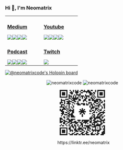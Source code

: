 


### Hi 👋, I'm Neomatrix

<table>
 <tr><td valign="top" width="33%">

### [<i class="fab fa-medium"></i> Medium](https://medium.com/@josueacevedo)

<!-- blog starts -->
<a href="https://josueacevedo.medium.com/animaciones-y-rendering-eficientes-en-la-web-del-virtual-dom-a-flip-y-labpa-2a9b99f9da4d?source=rss-a0e293e04c4b------2"><img align="left" src="http://neomatrix.pythonanywhere.com/medium-item?date=2025-06-30&title=Animaciones%20y%20Rendering%20Eficientes%20en%20la%20Web:%20Del%20Virtual%20DOM%20a%20FLIP%20y%20LABPA&subtitle=Una%20guía%20visual%20y%20práctica%20para%20desarrolladores%20frontend%20con%20interés%20en%20bajo nivel." /></a>

<a href="https://josueacevedo.medium.com/adversarial-ai-en-el-kernel-generando-exploits-con-ia-y-defendi%C3%A9ndonos-en-tiempo-real-8b77dd770513?source=rss-a0e293e04c4b------2"><img align="left" src="http://neomatrix.pythonanywhere.com/medium-item?date=2025-04-28&title=Adversarial%20AI%20en%20el%20Kernel:%20Generando%20Exploits%20con%20IA%20y%20Defendiéndonos%20en%20Tiempo%20Real&subtitle=<em>Un%20viaje%20desde%20la%20creación%20de%20un%20módulo%20de%20kernel%20vulnerable%20hasta%20la%20generación%20automática%20de%20shellcode%20evasivo%20usando%20redes%20neuronales.</em>" /></a>

<a href="https://josueacevedo.medium.com/qubits-de-majorana-la-pr%C3%B3xima-frontera-en-la-estabilidad-de-la-computaci%C3%B3n-cu%C3%A1ntica-4dd5243ce9bf?source=rss-a0e293e04c4b------2"><img align="left" src="http://neomatrix.pythonanywhere.com/medium-item?date=2025-02-25&title=Qubits%20de%20Majorana:%20La%20próxima%20frontera%20en%20la%20estabilidad%20de%20la%20computación%20cuántica&subtitle=<strong>Introducción:%20La%20búsqueda%20de%20qubits%20estables</strong><br%20/>La%20computación%20cuántica%20promete%20revolucionar%20industrias%20al%20resolver%20problemas%20imposibles%20para%20las%20computadoras%20clásicas.%20Sin%20embargo,%20un%20obstáculo%20persiste:%20la%20estabilidad%20de%20los%20qubits.%20Los%20qubits%20tradicionales — como%20circuitos%20superconductores%20o%20iones%20atrapados — son%20frágiles,%20vulnerables%20a%20la%20decoherencia%20y%20a%20errores%20causados%20por%20el%20ruido%20ambiental.%20Aquí%20entran%20en%20juego%20los%20<em>fermiones%20de%20Majorana</em>,%20partículas%20exóticas%20que%20podrían%20allanar%20el%20camino%20para%20qubits%20topológicos%20resistentes%20a%20errores.%20Avances%20recientes,%20especialmente%20de%20Microsoft%20y%20colaboradores%20académicos,%20sugieren%20que%20estamos%20más%20cerca%20que%20nunca%20de%20aprovechar%20su%20potencial." /></a>

<a href="https://josueacevedo.medium.com/entendiendo-protocol-buffers-protobuf-b6fb4f686501?source=rss-a0e293e04c4b------2"><img align="left" src="http://neomatrix.pythonanywhere.com/medium-item?date=2025-02-12&title=Entendiendo%20Protocol%20Buffers%20(Protobuf)&subtitle=Protocol%20Buffers,%20o%20Protobuf,%20es%20una%20tecnología%20desarrollada%20por%20Google%20para%20la%20serialización%20de%20datos%20estructurados.%20Su%20principal%20ventaja%20es%20que%20permite%20intercambiar%20información%20entre%20sistemas%20de%20forma%20compacta,%20eficiente%20y%20rápida.%20En%20este%20artículo,%20exploraremos%20en%20profundidad%20cómo%20funciona%20Protobuf,%20cuál%20es%20la%20importancia%20de%20sus%20componentes%20y%20cómo%20se%20lleva%20a%20cabo%20la%20codificación%20de%20números%20mediante%20el%20mecanismo%20Varint." /></a>
<!-- blog ends -->

</td><td valign="top" width="33%">

### [<i class="fab fa-youtube"></i> Youtube](https://www.youtube.com/c/NEOMATRIXc0de)

<!-- youtube starts -->
<a href="https://www.youtube.com/watch?v=uDe-fNfutRA"><img align="left" src="http://neomatrix.pythonanywhere.com/youtube-item?date=2025-07-01&title=¡Esta%20presentación%20NO%20salió%20según%20yo%20lo%20habia%20planeado!" /></a>

<a href="https://www.youtube.com/watch?v=DuuV23teN-4"><img align="left" src="http://neomatrix.pythonanywhere.com/youtube-item?date=2025-06-06&title=Integrando%20chatgpt%20en%20sublime%20text3%20...%20o%20haciendo%20el%20intento" /></a>

<a href="https://www.youtube.com/watch?v=YtoVyEWl1z4"><img align="left" src="http://neomatrix.pythonanywhere.com/youtube-item?date=2025-06-12&title=Charlando%20sobre%20compiladores!!!%20parte%203" /></a>

<a href="https://www.youtube.com/watch?v=xQukeQ4SEC4"><img align="left" src="http://neomatrix.pythonanywhere.com/youtube-item?date=2025-06-06&title=charlando%20sobre%20compiladores!!!" /></a>
<!-- youtube ends -->

</td>
</tr>

<tr><td valign="top" width="34%">

### [<i class="fab fa-spotify"></i>  Podcast](https://anchor.fm/neomatrix)
<!-- podcast starts -->
<a href="https://podcasters.spotify.com/pod/show/neomatrixcode/episodes/Ensamblador-X86---Parte-40-FINAL-C-y-Ensamblador-ee3g4d"><img align="left" src="http://neomatrix.pythonanywhere.com/anchor-item?date=2020-7-6&title=Ensamblador%20X86%20-%20Parte%2040%20(FINAL)%20C%20y%20Ensamblador" /></a>

<a href="https://podcasters.spotify.com/pod/show/neomatrixcode/episodes/Ensamblador-X86---Parte-39-Bootloader-ee3ft9"><img align="left" src="http://neomatrix.pythonanywhere.com/anchor-item?date=2020-7-6&title=Ensamblador%20X86%20-%20Parte%2039%20Bootloader" /></a>

<a href="https://podcasters.spotify.com/pod/show/neomatrixcode/episodes/Ensamblador-X86---Parte-38-Debug-ee3fiu"><img align="left" src="http://neomatrix.pythonanywhere.com/anchor-item?date=2020-7-6&title=Ensamblador%20X86%20-%20Parte%2038%20Debug" /></a>

<a href="https://podcasters.spotify.com/pod/show/neomatrixcode/episodes/Ensamblador-X86---Parte-37-Manipulacin-de-la-pantalla-ee3fea"><img align="left" src="http://neomatrix.pythonanywhere.com/anchor-item?date=2020-7-6&title=Ensamblador%20X86%20-%20Parte%2037%20Manipulación%20de%20la%20pantalla" /></a>
<!-- podcast ends -->
</td><td valign="top" width="34%">

### [<i class="fab fa-twitch"></i>  Twitch](https://www.twitch.tv/neomatrixcode)
<!-- twitch starts -->
<a href="https://www.twitch.tv/neomatrixcode" >
<img align="left" src="http://neomatrix.pythonanywhere.com/twitch-item?live=true&title=stream" />
</a>
<!-- https://zapier.com/engine/rss/8438972/neomatr1x -->
<!-- twitch ends -->
  </td>
</tr>

</table>

[![@neomatrixcode's Holopin board](https://holopin.io/api/user/board?user=neomatrixcode)](https://holopin.io/@neomatrixcode)

<p align="center">
<img align="center" src="https://github-readme-stats.vercel.app/api?username=neomatrixcode&show_icons=true" alt="neomatrixcode" />
 <img align="center" src="https://streak-stats.demolab.com?user=neomatrixcode&mode=weekly" alt="neomatrixcode" />
</p>



<div align="center">
<img  src="neomatrix.svg" width="150" align="center" />
<p align="center">&nbsp;
https://linktr.ee/neomatrix
</p>
 </div>


 <!--< a href="https://simonwillison.net/2020/Jul/10/self-updating-profile-readme/">How this works</a>-->


<!--
**codeneomatrix/codeneomatrix** is a ✨ _special_ ✨ repository because its `README.md` (this file) appears on your GitHub profile.

Here are some ideas to get you started:

- 🔭 I’m currently working on ...
- 🌱 I’m currently learning ...
- 👯 I’m looking to collaborate on ...
- 🤔 I’m looking for help with ...
- 💬 Ask me about ...
- 📫 How to reach me: ...
- 😄 Pronouns: ...
- ⚡ Fun fact: ...
-->
